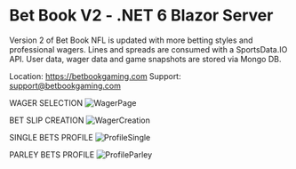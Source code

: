 # Bet Book V2 - .NET 6 Blazor Server

Version 2 of Bet Book NFL is updated with more betting styles and professional wagers.  Lines and spreads are consumed with a SportsData.IO API. User data, wager data and game snapshots are stored via Mongo DB. 

Location: https://betbookgaming.com
Support: support@betbookgaming.com

WAGER SELECTION
![WagerPage](https://user-images.githubusercontent.com/95720340/190487269-ebb5cb10-ee48-4f43-8309-60fc2718c4e2.png)

BET SLIP CREATION
![WagerCreation](https://user-images.githubusercontent.com/95720340/190487244-1e0cb888-ead2-4b49-961c-d88550b59f04.png)

SINGLE BETS PROFILE
![ProfileSingle](https://user-images.githubusercontent.com/95720340/190487259-ecaac32c-cce2-4bb3-b044-3a42c355fc88.png)

PARLEY BETS PROFILE
![ProfileParley](https://user-images.githubusercontent.com/95720340/190487252-bc80842e-417a-4537-a366-0cada319a859.png)

